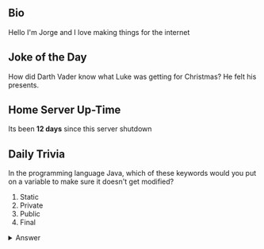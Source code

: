 ## Bio

Hello I'm Jorge and I love making things for the internet

## Joke of the Day

How did Darth Vader know what Luke was getting for Christmas? He felt his presents.

## Home Server Up-Time

Its been **12 days** since this server shutdown


## Daily Trivia

In the programming language Java, which of these keywords would you put on a variable to make sure it doesn&#039;t get modified?
 1. Static
 2. Private
 3. Public
 4. Final

<details>
  <summary>Answer</summary>
  Final
</details>
